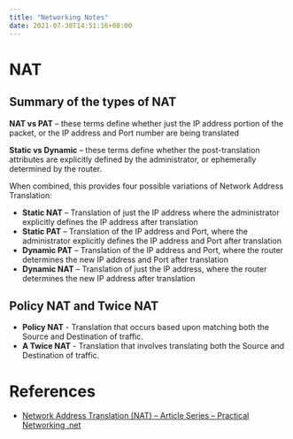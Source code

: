 ```yaml
---
title: "Networking Notes"
date: 2021-07-30T14:51:16+08:00
---
```


# NAT

## Summary of the types of NAT

**NAT vs PAT** – these terms define whether just the IP address portion of the packet, or the IP address and Port number are being translated

**Static vs Dynamic** – these terms define whether the post-translation attributes are explicitly defined by the administrator, or ephemerally determined by the router.

When combined, this provides four possible variations of Network Address Translation:

- **Static NAT** – Translation of just the IP address where the administrator explicitly defines the IP address after translation
- **Static PAT** – Translation of the IP address and Port, where the administrator explicitly defines the IP address and Port after translation
- **Dynamic PAT** – Translation of the IP address and Port, where the router determines the new IP address and Port after translation
- **Dynamic NAT** – Translation of just the IP address, where the router determines the new IP address after translation

## Policy NAT and Twice NAT

- **Policy NAT** - Translation that occurs based upon matching both the Source and Destination of traffic.
- **A Twice NAT** - Translation that involves translating both the Source and Destination of traffic.

# References
- [Network Address Translation (NAT) – Article Series – Practical Networking .net](https://www.practicalnetworking.net/series/nat/nat/)
